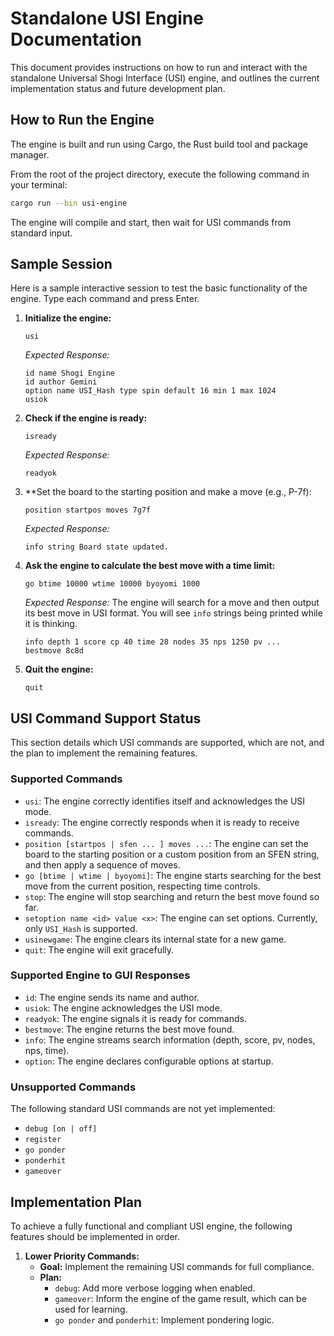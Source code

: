 # Standalone USI Engine Documentation

This document provides instructions on how to run and interact with the standalone Universal Shogi Interface (USI) engine, and outlines the current implementation status and future development plan.

## How to Run the Engine

The engine is built and run using Cargo, the Rust build tool and package manager.

From the root of the project directory, execute the following command in your terminal:

```bash
cargo run --bin usi-engine
```

The engine will compile and start, then wait for USI commands from standard input.

## Sample Session

Here is a sample interactive session to test the basic functionality of the engine. Type each command and press Enter.

1.  **Initialize the engine:**
    ```
    usi
    ```
    *Expected Response:*
    ```
    id name Shogi Engine
    id author Gemini
    option name USI_Hash type spin default 16 min 1 max 1024
    usiok
    ```

2.  **Check if the engine is ready:**
    ```
    isready
    ```
    *Expected Response:*
    ```
    readyok
    ```

3.  **Set the board to the starting position and make a move (e.g., P-7f):
    ```
    position startpos moves 7g7f
    ```
    *Expected Response:*
    ```
    info string Board state updated.
    ```

4.  **Ask the engine to calculate the best move with a time limit:**
    ```
    go btime 10000 wtime 10000 byoyomi 1000
    ```
    *Expected Response:* The engine will search for a move and then output its best move in USI format. You will see `info` strings being printed while it is thinking.
    ```
    info depth 1 score cp 40 time 28 nodes 35 nps 1250 pv ...
    bestmove 8c8d
    ```

5.  **Quit the engine:**
    ```
    quit
    ```

## USI Command Support Status

This section details which USI commands are supported, which are not, and the plan to implement the remaining features.

### Supported Commands

-   `usi`: The engine correctly identifies itself and acknowledges the USI mode.
-   `isready`: The engine correctly responds when it is ready to receive commands.
-   `position [startpos | sfen ... ] moves ...`: The engine can set the board to the starting position or a custom position from an SFEN string, and then apply a sequence of moves.
-   `go [btime | wtime | byoyomi]`: The engine starts searching for the best move from the current position, respecting time controls.
-   `stop`: The engine will stop searching and return the best move found so far.
-   `setoption name <id> value <x>`: The engine can set options. Currently, only `USI_Hash` is supported.
-   `usinewgame`: The engine clears its internal state for a new game.
-   `quit`: The engine will exit gracefully.

### Supported Engine to GUI Responses

-   `id`: The engine sends its name and author.
-   `usiok`: The engine acknowledges the USI mode.
-   `readyok`: The engine signals it is ready for commands.
-   `bestmove`: The engine returns the best move found.
-   `info`: The engine streams search information (depth, score, pv, nodes, nps, time).
-   `option`: The engine declares configurable options at startup.

### Unsupported Commands

The following standard USI commands are not yet implemented:

-   `debug [on | off]`
-   `register`
-   `go ponder`
-   `ponderhit`
-   `gameover`

## Implementation Plan

To achieve a fully functional and compliant USI engine, the following features should be implemented in order.

1.  **Lower Priority Commands:**
    -   **Goal:** Implement the remaining USI commands for full compliance.
    -   **Plan:**
        -   `debug`: Add more verbose logging when enabled.
        -   `gameover`: Inform the engine of the game result, which can be used for learning.
        -   `go ponder` and `ponderhit`: Implement pondering logic.